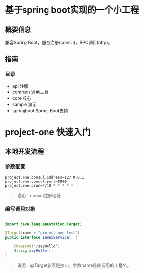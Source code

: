 # 基于spring boot实现的一个小工程

## 概要信息

兼容Spring Boot，服务注册(consul)，RPC调用(http)。

## 指南

### 目录

* api 注解
* common 通用工具
* core 核心
* sample 演示
* springboot Spring Boot支持

# project-one 快速入门

## 本地开发流程

### 参数配置

```properties
project.one.consul.address=127.0.0.1
project.one.consul.port=8500
project.one.cron=*/10 * * * * *
```

> 说明：consul注册地址

### 编写调用对象

```java

import java.lang.annotation.Target;

@Target(name = "project-one-test")
public interface IndexService() {

    @Mapping('/sayHello')
    String sayHello();
}
```

> 说明：@Target必须是接口，参数name是被调用的工程名。